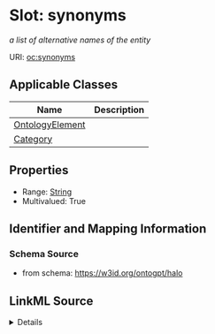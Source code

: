 # Slot: synonyms
_a list of alternative names of the entity_


URI: [oc:synonyms](http://w3id.org/ontogpt/ontology-class-templatesynonyms)



<!-- no inheritance hierarchy -->




## Applicable Classes

| Name | Description |
| --- | --- |
[OntologyElement](OntologyElement.md) | 
[Category](Category.md) | 






## Properties

* Range: [String](String.md)
* Multivalued: True








## Identifier and Mapping Information







### Schema Source


* from schema: https://w3id.org/ontogpt/halo




## LinkML Source

<details>
```yaml
name: synonyms
description: a list of alternative names of the entity
from_schema: https://w3id.org/ontogpt/halo
rank: 1000
multivalued: true
alias: synonyms
owner: OntologyElement
domain_of:
- OntologyElement
range: string

```
</details>